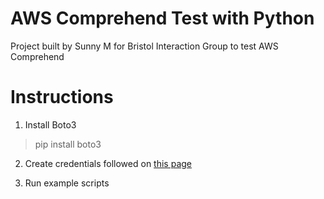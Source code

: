 # AWS Comprehend Test with Python
Project built by Sunny M for Bristol Interaction Group to test AWS Comprehend


# Instructions
1. Install Boto3

 > pip install boto3

2. Create credentials followed on [this page](https://boto3.readthedocs.io/en/latest/guide/quickstart.html)

3. Run example scripts

